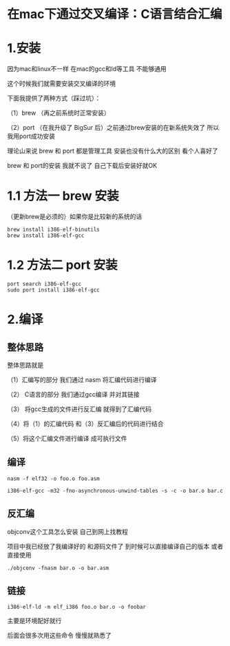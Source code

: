 # 在mac下通过交叉编译：C语言结合汇编

# 1.安装

因为mac和linux不一样 在mac的gcc和ld等工具 不能够通用

这个时候我们就需要安装交叉编译的环境

下面我提供了两种方式（踩过坑）：

（1）brew （再之前系统时正常安装）

（2）port （在我升级了 BigSur 后）之前通过brew安装的在新系统失效了 所以我用port成功安装

理论山来说 brew 和 port 都是管理工具 安装也没有什么大的区别 看个人喜好了

brew 和 port的安装 我就不说了 自己下载后安装好就OK



# 1.1 方法一 brew 安装

（更新brew是必须的）如果你是比较新的系统的话

```
brew install i386-elf-binutils
brew install i386-elf-gcc
```



# 1.2 方法二 port 安装

```
port search i386-elf-gcc
sudo port install i386-elf-gcc
```



# 2.编译

## 整体思路

整体思路就是

（1）汇编写的部分 我们通过 nasm 将汇编代码进行编译

（2） C语言的部分 我们通过gcc编译 并对其链接

（3） 将gcc生成的文件进行反汇编 就得到了汇编代码

（4）将（1）的汇编代码 和（3）反汇编后的代码进行结合

（5）将这个汇编文件进行编译 成可执行文件

## 编译

`nasm -f elf32 -o foo.o foo.asm`

`i386-elf-gcc -m32 -fno-asynchronous-unwind-tables -s -c -o bar.o bar.c`

## 反汇编

objconv这个工具怎么安装 自己到网上找教程

项目中我已经放了我编译好的 和源码文件了 到时候可以直接编译自己的版本 或者 直接使用

`./objconv -fnasm bar.o -o bar.asm`

## 链接

`i386-elf-ld -m elf_i386 foo.o bar.o -o foobar`

主要是环境配好就行

后面会很多次用这些命令 慢慢就熟悉了



